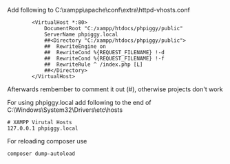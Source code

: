 Add following to C:\xampp\apache\conf\extra\httpd-vhosts.conf

```
        <VirtualHost *:80>
            DocumentRoot "C:/xampp/htdocs/phpiggy/public"
            ServerName phpiggy.local
            ##<Directory "C:/xampp/htdocs/phpiggy/public">
            ##	RewriteEngine on
            ##	RewriteCond %{REQUEST_FILENAME} !-d
            ##	RewriteCond %{REQUEST_FILENAME} !-f
            ##	RewriteRule ^ /index.php [L]
            ##</Directory>
        </VirtualHost>
```
Afterwards rembember to comment it out (#), otherwise projects don't work

For using phpiggy.local add following to the end of C:\Windows\System32\Drivers\etc\hosts

```
# XAMPP Virutal Hosts
127.0.0.1 phpiggy.local
```

For reloading composer use 
```
composer dump-autoload
```